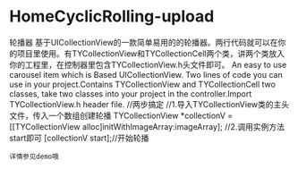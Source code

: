# HomeCyclicRolling-upload
轮播器
基于UICollectionView的一款简单易用的的轮播器。两行代码就可以在你的项目里使用。有TYCollectionView和TYCollectionCell两个类，讲两个类放入你的工程里，在控制器里包含TYCollectionView.h头文件即可。
An easy to use carousel item which is Based UICollectionView. Two lines of code you can use in your project.Contains TYCollectionView and TYCollectionCell two classes, take two classes into your project in the controller.Import TYCollectionView.h header file.
//两步搞定
    //1.导入TYCollectionView类的主头文件，传入一个数组创建轮播
    TYCollectionView *collectionV = [[TYCollectionView alloc]initWithImageArray:imageArray];
    //2.调用实例方法 start即可
    [collectionV start];//开始轮播
    
    详情参见demo哦
